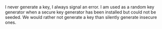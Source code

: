 I never generate a key, I always signal an error. I am used as a random key generator when a secure key generator has been installed but could not be seeded. We would rather not generate a key than silently generate insecure ones.